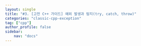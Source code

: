 ```yaml
---
layout: single
title: "#3. [고전 C++ 가이드] 예외 발생과 탐지(try, catch, throw)"
categories: "classic-cpp-exception"
tag: ["cpp"]
author_profile: false
sidebar: 
    nav: "docs"
---
```


